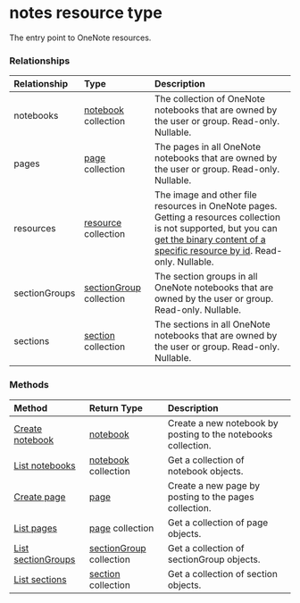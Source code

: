# notes resource type

The entry point to OneNote resources.

<!-- {
  "blockType": "resource",
  "optionalProperties": [
    "notebooks",
    "pages",
    "resources",
    "sectionGroups",
    "sections"
  ],
  "@odata.type": "microsoft.graph.notes"
}-->

### Relationships
| Relationship | Type	|Description|
|:---------------|:--------|:----------|
|notebooks|[notebook](notebook.md) collection|The collection of OneNote notebooks that are owned by the user or group. Read-only. Nullable.|
|pages|[page](page.md) collection|The pages in all OneNote notebooks that are owned by the user or group.  Read-only. Nullable.|
|resources|[resource](resource.md) collection |The image and other file resources in OneNote pages. Getting a resources collection is not supported, but you can [get the binary content of a specific resource by id](resource.md). Read-only. Nullable.|
|sectionGroups|[sectionGroup](sectiongroup.md) collection|The section groups in all OneNote notebooks that are owned by the user or group.  Read-only. Nullable.|
|sections|[section](section.md) collection|The sections in all OneNote notebooks that are owned by the user or group.  Read-only. Nullable.|


### Methods

| Method		   | Return Type	|Description|
|:---------------|:--------|:----------|
|[Create notebook](../api/notes_post_notebooks.md) |[notebook](notebook.md)| Create a new notebook by posting to the notebooks collection.|
|[List notebooks](../api/notes_list_notebooks.md) |[notebook](notebook.md) collection| Get a collection of notebook objects.|
|[Create page](../api/notes_post_pages.md) |[page](page.md)| Create a new page by posting to the pages collection.|
|[List pages](../api/notes_list_pages.md) |[page](page.md) collection| Get a collection of page objects.|
|[List sectionGroups](../api/notes_list_sectiongroups.md) |[sectionGroup](sectiongroup.md) collection| Get a collection of sectionGroup objects.|
|[List sections](../api/notes_list_sections.md) |[section](section.md) collection| Get a collection of section objects.|

<!-- uuid: 8fcb5dbc-d5aa-4681-8e31-b001d5168d79
2015-10-25 14:57:30 UTC -->
<!-- {
  "type": "#page.annotation",
  "description": "notes resource",
  "keywords": "",
  "section": "documentation",
  "tocPath": ""
}-->